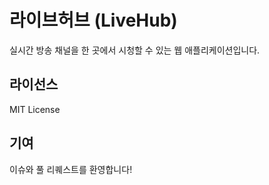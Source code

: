 # 라이브허브 (LiveHub)

실시간 방송 채널을 한 곳에서 시청할 수 있는 웹 애플리케이션입니다.

## 라이선스

MIT License

## 기여

이슈와 풀 리퀘스트를 환영합니다!

